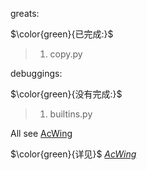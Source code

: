 greats:

$\color{green}{已完成:}$
> 1. copy.py

debuggings:

$\color{green}{没有完成:}$
> 1. builtins.py

All see [AcWing](https://www.acwing.com/blog/content/25935/)

$\color{green}{详见}$ _[AcWing](https://www.acwing.com/blog/content/25935/)_
